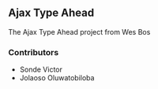 ## Ajax Type Ahead
The Ajax Type Ahead project from Wes Bos

### Contributors 
- Sonde Victor
- Jolaoso Oluwatobiloba